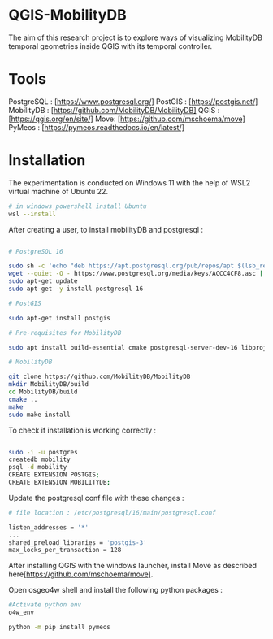 # QGIS-MobilityDB
The aim of this research project is to explore ways of visualizing MobilityDB temporal geometries inside QGIS with its temporal controller.

# Tools

PostgreSQL : [https://www.postgresql.org/]
PostGIS : [https://postgis.net/]
MobilityDB : [https://github.com/MobilityDB/MobilityDB]
QGIS : [https://qgis.org/en/site/]
Move: [https://github.com/mschoema/move]
PyMeos : [https://pymeos.readthedocs.io/en/latest/]



# Installation 

The experimentation is conducted on Windows 11 with the help of WSL2 virtual machine of Ubuntu 22.



```bash
# in windows powershell install Ubuntu
wsl --install

```

After creating a user, to install mobilityDB and postgresql :

```bash

# PostgreSQL 16

sudo sh -c 'echo "deb https://apt.postgresql.org/pub/repos/apt $(lsb_release -cs)-pgdg main" > /etc/apt/sources.list.d/pgdg.list'
wget --quiet -O - https://www.postgresql.org/media/keys/ACCC4CF8.asc | sudo apt-key add -
sudo apt-get update
sudo apt-get -y install postgresql-16

# PostGIS

sudo apt-get install postgis

# Pre-requisites for MobilityDB

sudo apt install build-essential cmake postgresql-server-dev-16 libproj-dev libjson-c-dev libgsl-dev libgeos-dev

# MobilityDB

git clone https://github.com/MobilityDB/MobilityDB
mkdir MobilityDB/build
cd MobilityDB/build
cmake ..
make
sudo make install

```

To check if installation is working correctly :


```bash

sudo -i -u postgres
createdb mobility
psql -d mobility
CREATE EXTENSION POSTGIS;
CREATE EXTENSION MOBILITYDB;

```

Update the postgresql.conf file with these changes :

```bash
# file location : /etc/postgresql/16/main/postgresql.conf

listen_addresses = '*'	
...
shared_preload_libraries = 'postgis-3'
max_locks_per_transaction = 128

```

After installing QGIS with the windows launcher, install Move as described here[https://github.com/mschoema/move].


Open osgeo4w shell and install the following python packages :

```bash
#Activate python env
o4w_env

python -m pip install pymeos

```